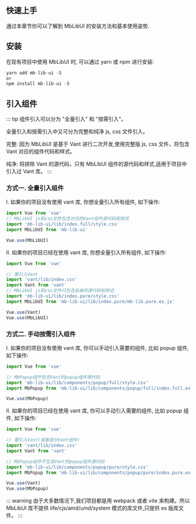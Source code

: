 ## 快速上手

通过本章节你可以了解到 MbLibUI 的安装方法和基本使用姿势.

## 安装

在现有项目中使用 MbLibUI 时, 可以通过 yarn 或 npm 进行安装:

```js
yarn add mb-lib-ui -S
or
npm install mb-lib-ui -S
```

## 引入组件

::: tip
组件引入可以分为 "全量引入" 和 "按需引入"。

全量引入和按需引入中又可分为完整和纯净 js, css 文件引入。

完整: 因为 MbLibUI 是基于 Vant 进行二次开发,使用完整版 js, css 文件，将包含 Vant 对应的组件代码和样式。

纯净: 将排除 Vant 的源代码，只有 MbLibUI 组件的源代码和样式,适用于项目中引入过 Vant 库。
:::

### 方式一. 全量引入组件

I. 如果你的项目没有使用 vant 库, 你想全量引入所有组件, 如下操作:

```js
import Vue from 'vue'
// MbLibUI js和css文件包含对应的Vant组件源代码和样式
import 'mb-lib-ui/lib/index.full/style.css'
import MbLibUI from 'mb-lib-ui'

Vue.use(MbLibUI)
```

II. 如果你的项目已经在使用 vant 库, 你想全量引入所有组件, 如下操作:

```js
import Vue from 'vue'

// 需引入Vant
import 'vant/lib/index.css'
import Vant from 'vant'
// MbLibUI js和css文件只包含自身的源代码和样式
import 'mb-lib-ui/lib/index.pure/style.css'
import MbLibUI from 'mb-lib-ui/lib/index.pure/mb-lib.pure.es.js'

Vue.use(Vant)
Vue.use(MbLibUI)
```

### 方式二. 手动按需引入组件

I. 如果你的项目没有使用 vant 库, 你可以手动引入需要的组件, 比如 popup 组件, 如下操作:

```js
import Vue from 'vue'

// MbPopup组件包含Vant的popup组件源代码
import 'mb-lib-ui/lib/components/popup/full/style.css'
import MbPopup from 'mb-lib-ui/lib/components/popup/full/index.full.es.js'

Vue.use(MbPopup)
```

II. 如果你的项目已经在使用 vant 库, 你可以手动引入需要的组件, 比如 popup 组件, 如下操作:

```js
import Vue from 'vue'

// 需引入Vant(或者部分Vant组件)
import 'vant/lib/index.css'
import Vant from 'vant'

// MbPopup组件不包含Vant的popup组件源代码
import 'mb-lib-ui/lib/components/popup/pure/style.css'
import MbPopup from 'mb-lib-ui/lib/components/popup/pure/index.pure.es.js'

Vue.use(Vant)
Vue.use(MbPopup)
```

::: warning
由于大多数情况下,我们项目都是用 webpack 或者 vite 来构建。所以 MbLibUI 库不提供 iife/cjs/amd/umd/system 模式的库文件,只提供 es 版库文件。
:::
